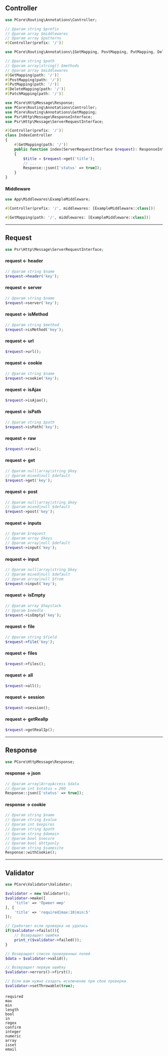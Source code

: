 ## Controller

```php
use PCore\Routing\Annotations\Controller;

// @param string $prefix
// @param array $middlewares
// @param array $patterns
#[Controller(prefix: '/')]
```

```php
use PCore\Routing\Annotations\{GetMapping, PostMapping, PutMapping, DeleteMapping, PatchMapping};

// @param string $path
// @param array|string[] $methods
// @param array $middlewares
#[GetMapping(path: '/')]
#[PostMapping(path: '/')]
#[PutMapping(path: '/')]
#[DeleteMapping(path: '/')]
#[PatchMapping(path: '/')]
```

```php
use PCore\HttpMessage\Response;
use PCore\Routing\Annotations\Controller;
use PCore\Routing\Annotations\GetMapping;
use Psr\Http\Message\ResponseInterface;
use Psr\Http\Message\ServerRequestInterface;

#[Controller(prefix: '/')]
class IndexController
{
    #[GetMapping(path: '/')]
    public function index(ServerRequestInterface $request): ResponseInterface
    {
        $title = $request->get('title');
        // ...
        Response::json(['status' => true]);
    }
}
```

#### Middleware

```php
use App\Middlewares\ExampleMiddleware;

#[Controller(prefix: '/', middlewares: [ExampleMiddleware::class])]

#[GetMapping(path: '/', middlewares: [ExampleMiddleware::class])]
```

---

## Request

```php
use Psr\Http\Message\ServerRequestInterface;
```

#### request <- header

```php
// @param string $name
$request->header('key');
```

#### request <- server

```php
// @param string $name
$request->server('key');
```

#### request <- isMethod

```php
// @param string $method
$request->isMethod('key');
```

#### request <- url

```php
$request->url();
```

#### request <- cookie

```php
// @param string $name
$request->cookie('key');
```

#### request <- isAjax

```php
$request->isAjax();
```

#### request <- isPath

```php
// @param string $path
$request->isPath('key');
```

#### request <- raw

```php
$request->raw();
```

#### request <- get

```php
// @param null|array|string $key
// @param mixed|null $default
$request->get('key');
```

#### request <- post

```php
// @param null|array|string $key
// @param mixed|null $default
$request->post('key');
```

#### request <- inputs

```php
// @param $request
// @param array $keys
// @param array|null $default
$request->input('key');
```

#### request <- input

```php
// @param null|array|string $key
// @param mixed|null $default
// @param array|null $from
$request->input('key');
```

#### request <- isEmpty

```php
// @param array $haystack
// @param $needle
$request->isEmpty('key');
```

#### request <- file

```php
// @param string $field
$request->file('key');
```

#### request <- files

```php
$request->files();
```

#### request <- all

```php
$request->all();
```

#### request <- session

```php
$request->session();
```

#### request <- getRealIp

```php
$request->getRealIp();
```

---

## Response

```php
use PCore\HttpMessage\Response;
```

#### response -> json

```php
// @param array|ArrayAccess $data
// @param int $status = 200
Response::json(['status' => true]);
```

#### response -> cookie

```php
// @param string $name
// @param string $value
// @param int $expires
// @param string $path
// @param string $domain
// @param bool $secure
// @param bool $httponly
// @param string $samesite
Response::withCookie();
```

---

## Validator

```php
use PCore\Validator\Validator;

$validator = new Validator();
$validator->make([
    'title' => 'Привет мир'
], [
    'title' => 'required|max:10|min:5'
]);

// Сработает если проверка не удалась
if($validator->fails()){
    // Возвращает ошибки
    print_r($validator->failed());
}

// Возвращает список проверенных полей
$data = $validator->valid();

// Возвращает первую ошибку
$validator->errors()->first();

// Если вам нужно создать исключение при сбое проверки
$validator->setThrowable(true);
```

####           

```
required
max
min
length
bool
in
regex
confirm
integer
numeric
array
isset
email
```